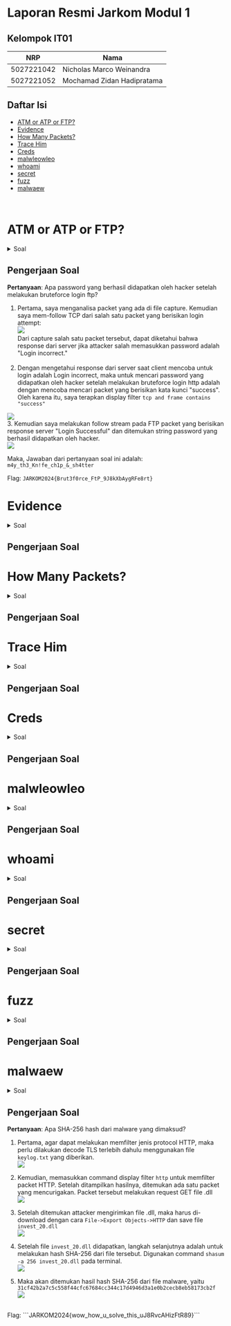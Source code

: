 # Laporan Resmi Jarkom Modul 1
## Kelompok IT01
| NRP | Nama |
| ------ | ------ |
| 5027221042 |Nicholas Marco Weinandra |
| 5027221052 | Mochamad Zidan Hadipratama |

## Daftar Isi
- [ATM or ATP or FTP?](#ATM-or-ATP-or-FTP?)
- [Evidence](#Evidence)
- [How Many Packets?](#How-Many-Packets?)
- [Trace Him](#Trace-Him)
- [Creds](#Creds)
- [malwleowleo](#malwleowleo)
- [whoami](#whoami)
- [secret](#secret)
- [fuzz](#fuzz)
- [malwaew](#malwaew)

<br/>

# ATM or ATP or FTP?
<details><summary>Soal</summary>
Pradityo mencoba mengembangkan server ftp, tetapi seseorang mencoba melakukan bruteforce login, bisakah Anda menganalisis apa yang terjadi?

author: youdaemon

nc 10.15.40.20 10004

**Pertanyaan**: Apa password yang berhasil didapatkan oleh hacker setelah melakukan bruteforce login ftp?

</details>

## Pengerjaan Soal
**Pertanyaan**: Apa password yang berhasil didapatkan oleh hacker setelah melakukan bruteforce login ftp?

1. Pertama, saya menganalisa packet yang ada di file capture. Kemudian saya mem-follow TCP dari salah satu packet yang berisikan login attempt:<br/>
<img src= "https://github.com/ZidanHadipratama/jarkom-Modul-1-2024-IT01/blob/main/gambar/ftp1.png"><br/>
Dari capture salah satu packet tersebut, dapat diketahui bahwa response dari server jika attacker salah memasukkan password adalah "Login incorrect."
<br/><br/>
2. Dengan mengetahui response dari server saat client mencoba untuk login adalah Login incorrect, maka untuk mencari password yang didapatkan oleh hacker setelah melakukan bruteforce login http adalah dengan mencoba mencari packet yang berisikan kata kunci "success". Oleh karena itu, saya terapkan display filter ```tcp and frame contains "success"```<br/>
<img src= "https://github.com/ZidanHadipratama/jarkom-Modul-1-2024-IT01/blob/main/gambar/ftp2.png">
<br/>
3. Kemudian saya melakukan follow stream pada FTP packet yang berisikan response server "Login Successful" dan ditemukan string password yang berhasil didapatkan oleh hacker.<br/>
<img src= "https://github.com/ZidanHadipratama/jarkom-Modul-1-2024-IT01/blob/main/gambar/ftp3.png">

Maka, Jawaban dari pertanyaan soal ini adalah:  ```m4y_th3_Kn!fe_ch1p_&_sh4tter```

Flag: ```JARKOM2024{Brut3f0rce_FtP_9J8kXbAygRFe8rt}```



# Evidence
<details><summary>Soal</summary>
Perusahaan nanomate baru saja kebobolan. Mereka menyewamu untuk mencari tahu bagaimana caranya pelaku bisa masuk.

Attachment: attachment Author: kiseki

nc 10.15.40.20 10002
</details>

## Pengerjaan Soal

# How Many Packets?
<details><summary>Soal</summary>
Sebagai kewajiban untuk laporan, aku diminta untuk mencari tahu berapa kali attempt login yang dilakukan oleh hacker. Dapatkah kamu membantuku untuk menganalisanya?

attachment: same as ATM or ATP or FTP ? 🤔

author: youdaemon

nc 10.15.40.20 10005
</details>

## Pengerjaan Soal

# Trace Him
<details><summary>Soal</summary>
Selain menghitung jumlah packet, coba lacak juga ip penyerang tersebut!

attachment: same as ATM or ATP or FTP ? 🤔

author: youdaemon

nc 10.15.40.20 10006
</details>

## Pengerjaan Soal

# Creds
<details><summary>Soal</summary>
Attacker menyadari jika dia bisa membuat clone ftp server dari target, temukan kredensialn dari server ftp yang dibuat oleh attacker

author: youdaemon

nc 10.15.40.20 10007
</details>

## Pengerjaan Soal

# malwleowleo
<details><summary>Soal</summary>
Dapatkah kamu menemukan file malware yang dikirim oleh attacker melalui ftp?

attachment: same as creds

author: youdaemon

nc 10.15.40.20 10008
</details>

## Pengerjaan Soal

# whoami
<details><summary>Soal</summary>
Dapatkah kamu menemukan siapa identitas attacker?

attachment: same as creds

author: youdaemon

nc 10.15.40.20 10009
</details>

## Pengerjaan Soal

# secret    
<details><summary>Soal</summary>
Temukan pesan rahasia dari attacker

attachment: same as creds

author: youdaemon

nc 10.15.40.20 10010
</details>

## Pengerjaan Soal

# fuzz
<details><summary>Soal</summary>
My website got hacked. Can you analyze this network traffic to help me track the attacker?

Attachment: here

Author: kiseki

nc 10.15.40.20 10001
</details>

## Pengerjaan Soal

# malwaew
<details><summary>Soal</summary>
Ini adalah network traffic dari salah satu komputer di DPSSI yang terkena malware. Pak Sunhi, memintamu untuk membantu menganalisisnya. Bantulah Pak Sunhi untuk menemukan malware tersebut.

note: Network traffic berikut mengandung malware asli. #DYOR Attachment: attachment

Author: kiseki

nc 10.15.40.20 10003

**Pertanyaan**: Apa SHA-256 hash dari malware yang dimaksud?
</details>

## Pengerjaan Soal
**Pertanyaan**: Apa SHA-256 hash dari malware yang dimaksud?

1. Pertama, agar dapat melakukan memfilter jenis protocol HTTP, maka perlu dilakukan decode TLS terlebih dahulu menggunakan file ```keylog.txt``` yang diberikan.<br/>
<img src= "https://github.com/ZidanHadipratama/jarkom-Modul-1-2024-IT01/blob/main/gambar/malwaew1.png"><br/>

2. Kemudian, memasukkan command display filter ```http``` untuk memfilter packet HTTP. Setelah ditampilkan hasilnya, ditemukan ada satu packet yang mencurigakan. Packet tersebut melakukan request GET file .dll<br/>
<img src= "https://github.com/ZidanHadipratama/jarkom-Modul-1-2024-IT01/blob/main/gambar/malwaew2.png"><br/>

3. Setelah ditemukan attacker mengirimkan file .dll, maka harus di-download dengan cara ```File->Export Objects->HTTP``` dan save file ```invest_20.dll```<br/>
<img src= "https://github.com/ZidanHadipratama/jarkom-Modul-1-2024-IT01/blob/main/gambar/malwaew.png"><br/>

4. Setelah file ```invest_20.dll``` didapatkan, langkah selanjutnya adalah untuk melakukan hash SHA-256 dari file tersebut. Digunakan command ```shasum -a 256 invest_20.dll``` pada terminal.<br/>
<img src= "https://github.com/ZidanHadipratama/jarkom-Modul-1-2024-IT01/blob/main/gambar/malwaeww.png"><br/>

5. Maka akan ditemukan hasil hash SHA-256 dari file malware, yaitu ```31cf42b2a7c5c558f44cfc67684cc344c17d4946d3a1e0b2cecb8eb58173cb2f```<br/>
<img src= "https://github.com/ZidanHadipratama/jarkom-Modul-1-2024-IT01/blob/main/gambar/malwaewww.png"><br/>
<br/>
Flag: ```JARKOM2024{wow_how_u_solve_this_uJ8RvcAHizFtR89}```


